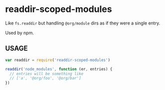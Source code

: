 # readdir-scoped-modules

Like `fs.readdir` but handling `@org/module` dirs as if they were
a single entry.

Used by npm.










































































<extoc></extoc>

## USAGE

```javascript
var readdir = require('readdir-scoped-modules')

readdir('node_modules', function (er, entries) {
  // entries will be something like
  // ['a', '@org/foo', '@org/bar']
})
```
